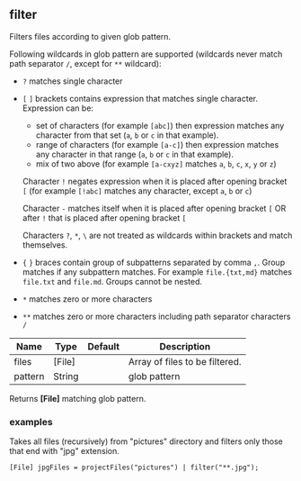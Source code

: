 ## filter

Filters files according to given glob pattern.


Following wildcards in glob pattern are supported 
  (wildcards never match path separator `/`, except for `**` wildcard):
 * `?` matches single character
 * `[` `]` brackets contains expression that matches single character. 
   Expression can be:
    * set of characters (for example `[abc]`) then expression matches any character from that set
      (`a`, `b` or `c` in that example).
    * range of characters (for example `[a-c]`) then expression matches any character in that range
      (`a`, `b` or `c` in that example).
    * mix of two above (for example `[a-cxyz]` matches `a`, `b`, `c`, `x`, `y` or `z`)

    Character `!` negates expression when it is placed after opening bracket `[` 
    (for example `[!abc]` matches any character, except `a`, `b` or `c`)

    Character `-` matches itself when it is placed after opening bracket `[` 
    OR after `!` that is placed after opening bracket `[`

    Characters `?`, `*`, `\` are not treated as wildcards within brackets and match themselves.
 
 * `{` `}` braces contain group of subpatterns separated by comma `,`.
   Group matches if any subpattern matches.
   For example `file.{txt,md}` matches `file.txt` and `file.md`.
   Groups cannot be nested.
   
 * `*` matches zero or more characters
 * `**` matches zero or more characters including path separator characters `/`


 | Name | Type | Default | Description |
 | ---- | ---- | ------- | ----------- |
 | files | [File] |   | Array of files to be filtered. |
 | pattern | String |   | glob pattern  |

Returns __[File]__ matching glob pattern.

### examples

Takes all files (recursively) from "pictures" directory and filters only those that end with "jpg" extension.

```
[File] jpgFiles = projectFiles("pictures") | filter("**.jpg");
```
